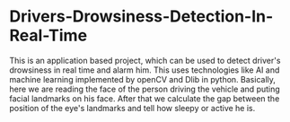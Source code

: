 # Drivers-Drowsiness-Detection-In-Real-Time
This is an application based project, which can be used to detect driver's drowsiness in real time and alarm him.
This uses technologies like AI and machine learning implemented by openCV and Dlib in python.
Basically, here we are reading the face of the person driving the vehicle and puting facial landmarks on his face.
After that we calculate the gap between the position of the eye's landmarks and tell how sleepy or active he is.
